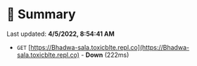# 📖 Summary
Last updated: **4/5/2022, 8:54:41 AM**

- `GET` [https://Bhadwa-sala.toxicblte.repl.co](https://Bhadwa-sala.toxicblte.repl.co) - **Down** (222ms)
